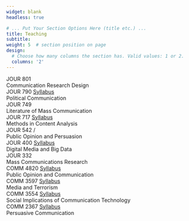 ```yaml
---
widget: blank
headless: true

# ... Put Your Section Options Here (title etc.) ...
title: Teaching
subtitle:
weight: 5  # section position on page
design:
  # Choose how many columns the section has. Valid values: 1 or 2.
  columns: '2'
---
```


<div class = "row">
<div class = "col-md-6 col-sm-9">

<div class="pub-list-item teach-list-item" itemscope itemtype="http://schema.org/Event"> <i class="fas fa-university pub-icon" aria-hidden="true" title="Face-to-face course"></i> 
<i class="usc-icon" title="Taught at University of South Carolina"></i><span class="class-name" itemprop="name"> JOUR 801 <i class="fas fa-graduation-cap" title="Graduate Course"></i></span> 
<!-- <a class="btn btn-outline-primary my-1 mr-1 btn-sm teach-btn" href="/pdf/JOUR 790 Syllabus AU21.pdf"><i class="far fa-file-pdf"></i> Syllabus</a> -->
<div class="teach-metadata">     
    Communication Research Design 
</div>
</div>

<div class="pub-list-item teach-list-item" itemscope itemtype="http://schema.org/Event"> <i class="fas fa-university pub-icon" aria-hidden="true" title="Face-to-face course"></i> 
<i class="usc-icon" title="Taught at University of South Carolina"></i><span class="class-name" itemprop="name"> JOUR 790 <i class="fas fa-graduation-cap" title="Graduate Course"></i></span> 
<a class="btn btn-outline-primary my-1 mr-1 btn-sm teach-btn" href="/pdf/JOUR 790 Syllabus AU21.pdf"><i class="far fa-file-pdf"></i> Syllabus</a>
<div class="teach-metadata">     
    Political Communication
</div>
</div>

<div class="pub-list-item teach-list-item" itemscope itemtype="http://schema.org/Event"> <i class="fas fa-university pub-icon" aria-hidden="true" title="Face-to-face course"></i> 
<i class="usc-icon" title="Taught at University of South Carolina"></i><span class="class-name" itemprop="name"> JOUR 749 <i class="fas fa-graduation-cap" title="Graduate Course"></i></span> 
<!-- <a class="btn btn-outline-primary my-1 mr-1 btn-sm teach-btn" href="/pdf/JOUR 790 Syllabus AU21.pdf"><i class="far fa-file-pdf"></i> Syllabus</a> -->
<div class="teach-metadata">     
    Literature of Mass Communication
</div>
</div>

<div class="pub-list-item teach-list-item" itemscope itemtype="http://schema.org/Event"> <i class="fas fa-university pub-icon" aria-hidden="true" title="Face-to-face course"></i> 
<i class="usc-icon" title="Taught at University of South Carolina"></i><span class="class-name" itemprop="name"> JOUR 717  <i class="fas fa-graduation-cap" title="Graduate Course"></i></span> 
<a class="btn btn-outline-primary my-1 mr-1 btn-sm teach-btn" href="/pdf/JOUR 717 Syllabus SP21.pdf"><i class="far fa-file-pdf"></i> Syllabus</a>
<div class="teach-metadata">     
    Methods in Content Analysis 
</div>
</div>

<div class="pub-list-item teach-list-item" itemscope itemtype="http://schema.org/Event"> <i class="fas fa-university pub-icon" aria-hidden="true" title="Face-to-face course"></i> 
<i class="usc-icon" title="Taught at University of South Carolina"></i><span class="class-name" itemprop="name"> JOUR 542  <i class="fas fa-graduation-cap" title="Mixed Graduate/Undergraduate Course"></i>/<i class="fas fa-baby" title="Mixed Graduate/Undergraduate Course" style="font-size:0.8rem"></i></span>
<!-- <a class="btn btn-outline-primary my-1 mr-1 btn-sm teach-btn" href="/pdf/JOUR 717 Syllabus SP21.pdf"><i class="far fa-file-pdf"></i> Syllabus</a> -->
<div class="teach-metadata">     
    Public Opinion and Persuasion 
</div>
</div>

</div>
<!-- second column -->
<div class = "col-md-6 col-sm-9">

<div class="pub-list-item teach-list-item" itemscope itemtype="http://schema.org/Event"> <i class="fas fa-university pub-icon" aria-hidden="true" title="Face-to-face course"></i> 
<i class="usc-icon" title="Taught at University of South Carolina"></i><span class="class-name" itemprop="name"> JOUR 400</span> 
<a class="btn btn-outline-primary my-1 mr-1 btn-sm teach-btn" href="/pdf/JOUR 400 Syllabus AU21.pdf"><i class="far fa-file-pdf"></i> Syllabus</a>
<div class="teach-metadata">     
    Digital Media and Big Data    
</div>
</div>

<div class="pub-list-item teach-list-item" itemscope itemtype="http://schema.org/Event"> <i class="fas fa-university pub-icon" aria-hidden="true" title="Face-to-face course"></i> 
<i class="usc-icon" title="Taught at University of South Carolina"></i><span class="class-name" itemprop="name"> JOUR 332</span> 
<!-- <a class="btn btn-outline-primary my-1 mr-1 btn-sm teach-btn" href="/pdf/JOUR 400 Syllabus AU21.pdf"><i class="far fa-file-pdf"></i> Syllabus</a> -->
<div class="teach-metadata">     
    Mass Communications Research   
</div>
</div>

<div class="pub-list-item teach-list-item"> <i class="fas fa-university pub-icon" aria-hidden="true" title="Face-to-face course"></i> 
<i class="osu-icon" title="Taught at Ohio State University"></i><span class="class-name" itemprop="name"> COMM 4820</span> 
<a class="btn btn-outline-primary my-1 mr-1 btn-sm teach-btn" href="/pdf/4820-SU16.pdf"><i class="far fa-file-pdf"></i> Syllabus</a>
<div class="teach-metadata">     
    Public Opinion and Communication     
</div>
</div>

<div class="pub-list-item teach-list-item"> <i class="fas fa-university pub-icon" aria-hidden="true" title="Face-to-face course"></i> 
<i class="osu-icon" title="Taught at Ohio State University"></i><span class="class-name" itemprop="name"> COMM 3597</span> 
<a class="btn btn-outline-primary my-1 mr-1 btn-sm teach-btn" href="/pdf/3597.02-AU18.pdf"><i class="far fa-file-pdf"></i> Syllabus</a>
<div class="teach-metadata">     
    Media and Terrorism   
</div>
</div>

<div class="pub-list-item teach-list-item"> <i class="fas fa-university pub-icon" aria-hidden="true" title="Face-to-face course"></i> 
<i class="osu-icon" title="Taught at Ohio State University"></i><span class="class-name" itemprop="name">
 COMM 3554
</span> 
<a class="btn btn-outline-primary my-1 mr-1 btn-sm teach-btn" href="/pdf/3554-SU19.pdf"><i class="far fa-file-pdf"></i> Syllabus</a>
<div class="teach-metadata">     
    Social Implications of Communication Technology
</div>
</div>

<div class="pub-list-item teach-list-item"> <i class="fas fa-desktop pub-icon" aria-hidden="true" title="Online course"></i> 
<i class="osu-icon" title="Taught at Ohio State University"></i><span class="class-name" itemprop="name">
 COMM 2367
</span> 
<a class="btn btn-outline-primary my-1 mr-1 btn-sm teach-btn" href="/pdf/2367-SP17-Online.pdf"><i class="far fa-file-pdf"></i> Syllabus</a>
<div class="teach-metadata">     
    Persuasive Communication
</div>
</div>

</div>
</div>